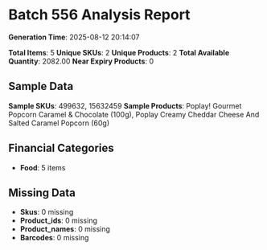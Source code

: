 # Batch 556 Analysis Report

**Generation Time**: 2025-08-12 20:14:07

**Total Items**: 5
**Unique SKUs**: 2
**Unique Products**: 2
**Total Available Quantity**: 2082.00
**Near Expiry Products**: 0

## Sample Data
**Sample SKUs**: 499632, 15632459
**Sample Products**: Poplay! Gourmet Popcorn Caramel & Chocolate (100g), Poplay Creamy Cheddar Cheese And Salted Caramel Popcorn (60g)

## Financial Categories
- **Food**: 5 items

## Missing Data
- **Skus**: 0 missing
- **Product_ids**: 0 missing
- **Product_names**: 0 missing
- **Barcodes**: 0 missing

